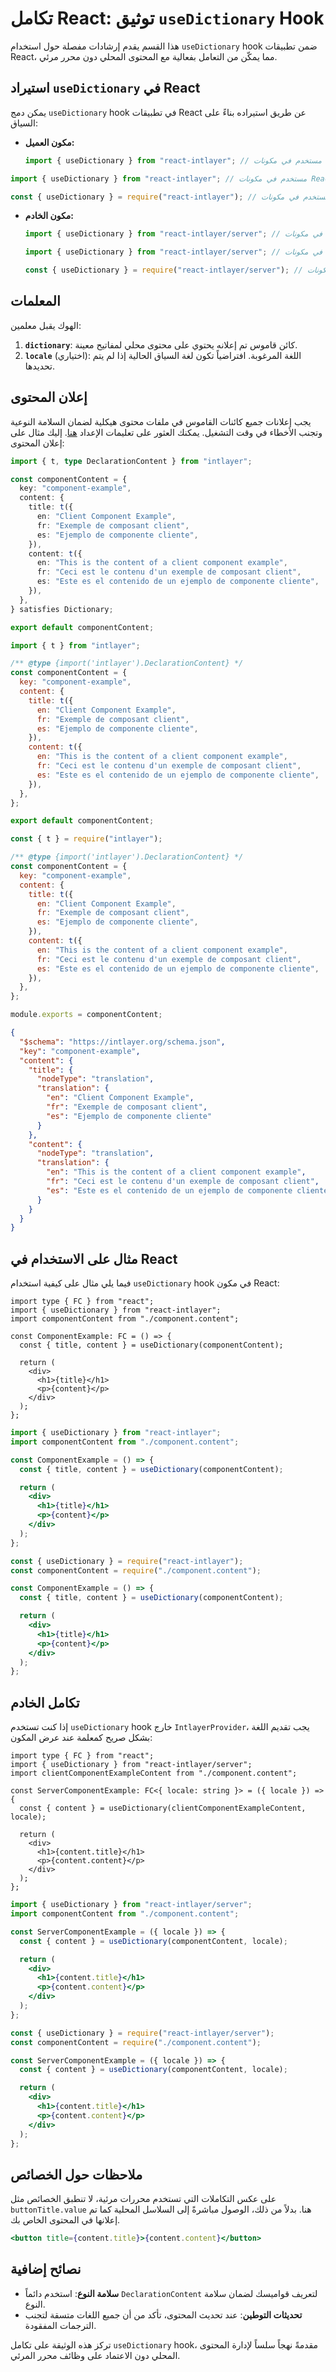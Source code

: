 # تكامل React: توثيق `useDictionary` Hook

هذا القسم يقدم إرشادات مفصلة حول استخدام `useDictionary` hook ضمن تطبيقات React، مما يمكّن من التعامل بفعالية مع المحتوى المحلي دون محرر مرئي.

## استيراد `useDictionary` في React

يمكن دمج `useDictionary` hook في تطبيقات React عن طريق استيراده بناءً على السياق:

- **مكون العميل:**

  ```typescript codeFormat="typescript"
  import { useDictionary } from "react-intlayer"; // مستخدم في مكونات React على جانب العميل
  ```

```javascript codeFormat="esm"
import { useDictionary } from "react-intlayer"; // مستخدم في مكونات React على جانب العميل
```

```javascript codeFormat="commonjs"
const { useDictionary } = require("react-intlayer"); // مستخدم في مكونات React على جانب العميل
```

- **مكون الخادم:**

  ```typescript codeFormat="typescript"
  import { useDictionary } from "react-intlayer/server"; // مستخدم في مكونات React على جانب الخادم
  ```

  ```javascript codeFormat="esm"
  import { useDictionary } from "react-intlayer/server"; // مستخدم في مكونات React على جانب الخادم
  ```

  ```javascript codeFormat="commonjs"
  const { useDictionary } = require("react-intlayer/server"); // مستخدم في مكونات React على جانب الخادم
  ```

## المعلمات

الهوك يقبل معلمين:

1. **`dictionary`**: كائن قاموس تم إعلانه يحتوي على محتوى محلي لمفاتيح معينة.
2. **`locale`** (اختياري): اللغة المرغوبة. افتراضياً تكون لغة السياق الحالية إذا لم يتم تحديدها.

## إعلان المحتوى

يجب إعلانات جميع كائنات القاموس في ملفات محتوى هيكلية لضمان السلامة النوعية وتجنب الأخطاء في وقت التشغيل. يمكنك العثور على تعليمات الإعداد [هنا](https://github.com/aymericzip/intlayer/blob/main/docs/ar/content_declaration/get_started.md). إليك مثال على إعلان المحتوى:

```typescript fileName="./component.content.ts" contentDeclarationFormat="typescript"
import { t, type DeclarationContent } from "intlayer";

const componentContent = {
  key: "component-example",
  content: {
    title: t({
      en: "Client Component Example",
      fr: "Exemple de composant client",
      es: "Ejemplo de componente cliente",
    }),
    content: t({
      en: "This is the content of a client component example",
      fr: "Ceci est le contenu d'un exemple de composant client",
      es: "Este es el contenido de un ejemplo de componente cliente",
    }),
  },
} satisfies Dictionary;

export default componentContent;
```

```javascript fileName="./component.content.mjs" contentDeclarationFormat="esm"
import { t } from "intlayer";

/** @type {import('intlayer').DeclarationContent} */
const componentContent = {
  key: "component-example",
  content: {
    title: t({
      en: "Client Component Example",
      fr: "Exemple de composant client",
      es: "Ejemplo de componente cliente",
    }),
    content: t({
      en: "This is the content of a client component example",
      fr: "Ceci est le contenu d'un exemple de composant client",
      es: "Este es el contenido de un ejemplo de componente cliente",
    }),
  },
};

export default componentContent;
```

```javascript fileName="./component.content.cjs" contentDeclarationFormat="commonjs"
const { t } = require("intlayer");

/** @type {import('intlayer').DeclarationContent} */
const componentContent = {
  key: "component-example",
  content: {
    title: t({
      en: "Client Component Example",
      fr: "Exemple de composant client",
      es: "Ejemplo de componente cliente",
    }),
    content: t({
      en: "This is the content of a client component example",
      fr: "Ceci est le contenu d'un exemple de composant client",
      es: "Este es el contenido de un ejemplo de componente cliente",
    }),
  },
};

module.exports = componentContent;
```

```json fileName="./component.content.json" contentDeclarationFormat="json"
{
  "$schema": "https://intlayer.org/schema.json",
  "key": "component-example",
  "content": {
    "title": {
      "nodeType": "translation",
      "translation": {
        "en": "Client Component Example",
        "fr": "Exemple de composant client",
        "es": "Ejemplo de componente cliente"
      }
    },
    "content": {
      "nodeType": "translation",
      "translation": {
        "en": "This is the content of a client component example",
        "fr": "Ceci est le contenu d'un exemple de composant client",
        "es": "Este es el contenido de un ejemplo de componente cliente"
      }
    }
  }
}
```

## مثال على الاستخدام في React

فيما يلي مثال على كيفية استخدام `useDictionary` hook في مكون React:

```tsx fileName="./ComponentExample.tsx" codeFormat="typescript"
import type { FC } from "react";
import { useDictionary } from "react-intlayer";
import componentContent from "./component.content";

const ComponentExample: FC = () => {
  const { title, content } = useDictionary(componentContent);

  return (
    <div>
      <h1>{title}</h1>
      <p>{content}</p>
    </div>
  );
};
```

```jsx fileName="./ComponentExample.mjx" codeFormat="esm"
import { useDictionary } from "react-intlayer";
import componentContent from "./component.content";

const ComponentExample = () => {
  const { title, content } = useDictionary(componentContent);

  return (
    <div>
      <h1>{title}</h1>
      <p>{content}</p>
    </div>
  );
};
```

```jsx fileName="./ComponentExample.csx" codeFormat="commonjs"
const { useDictionary } = require("react-intlayer");
const componentContent = require("./component.content");

const ComponentExample = () => {
  const { title, content } = useDictionary(componentContent);

  return (
    <div>
      <h1>{title}</h1>
      <p>{content}</p>
    </div>
  );
};
```

## تكامل الخادم

إذا كنت تستخدم `useDictionary` hook خارج `IntlayerProvider`، يجب تقديم اللغة بشكل صريح كمعلمة عند عرض المكون:

```tsx fileName="./ServerComponentExample.tsx" codeFormat="typescript"
import type { FC } from "react";
import { useDictionary } from "react-intlayer/server";
import clientComponentExampleContent from "./component.content";

const ServerComponentExample: FC<{ locale: string }> = ({ locale }) => {
  const { content } = useDictionary(clientComponentExampleContent, locale);

  return (
    <div>
      <h1>{content.title}</h1>
      <p>{content.content}</p>
    </div>
  );
};
```

```jsx fileName="./ServerComponentExample.mjx" codeFormat="esm"
import { useDictionary } from "react-intlayer/server";
import componentContent from "./component.content";

const ServerComponentExample = ({ locale }) => {
  const { content } = useDictionary(componentContent, locale);

  return (
    <div>
      <h1>{content.title}</h1>
      <p>{content.content}</p>
    </div>
  );
};
```

```jsx fileName="./ServerComponentExample.csx" codeFormat="commonjs"
const { useDictionary } = require("react-intlayer/server");
const componentContent = require("./component.content");

const ServerComponentExample = ({ locale }) => {
  const { content } = useDictionary(componentContent, locale);

  return (
    <div>
      <h1>{content.title}</h1>
      <p>{content.content}</p>
    </div>
  );
};
```

## ملاحظات حول الخصائص

على عكس التكاملات التي تستخدم محررات مرئية، لا تنطبق الخصائص مثل `buttonTitle.value` هنا. بدلاً من ذلك، الوصول مباشرةً إلى السلاسل المحلية كما تم إعلانها في المحتوى الخاص بك.

```jsx
<button title={content.title}>{content.content}</button>
```

## نصائح إضافية

- **سلامة النوع**: استخدم دائماً `DeclarationContent` لتعريف قواميسك لضمان سلامة النوع.
- **تحديثات التوطين**: عند تحديث المحتوى، تأكد من أن جميع اللغات متسقة لتجنب الترجمات المفقودة.

تركز هذه الوثيقة على تكامل `useDictionary` hook، مقدمةً نهجاً سلساً لإدارة المحتوى المحلي دون الاعتماد على وظائف محرر المرئي.
